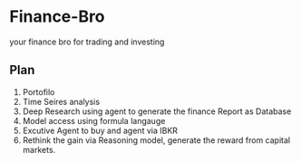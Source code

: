 # Finance-Bro
your finance bro for trading and investing
## Plan
1. Portofilo
2. Time Seires analysis
3. Deep Research using agent to generate the finance Report as Database
4. Model access using formula langauge
5. Excutive Agent to buy and agent via IBKR
6. Rethink the gain via Reasoning model, generate the reward from capital markets.
